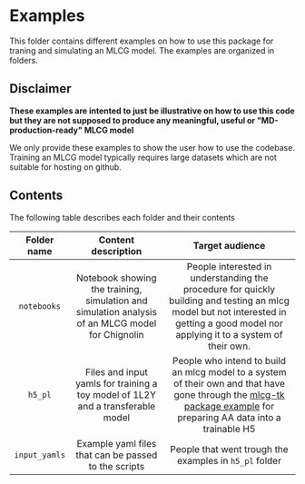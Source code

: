 # Examples


This folder contains different examples on how to use this package for traning and simulating an MLCG model. The examples are organized in folders. 

## Disclaimer

**These examples are intented to just be illustrative on how to use this code but they are not supposed to produce any meaningful, useful or "MD-production-ready" MLCG model**

We only provide these examples to show the user how to use the codebase. Training an MLCG model typically requires large datasets which are not suitable for hosting on github.  

## Contents

The following table describes each folder and their contents

| Folder name | Content description | Target audience |
| :---------: | :---------: | :-------------: |
|`notebooks`|Notebook showing the training, simulation and simulation analysis of an MLCG model for Chignolin | People interested in understanding the procedure for quickly building and testing an mlcg model but not interested in getting a good model nor applying it to a system of their own. |
|`h5_pl`| Files and input yamls for training a toy model of 1L2Y and a transferable model  | People who intend to build an mlcg model to a system of their own and that have gone through the [mlcg-tk package example](https://github.com/ClementiGroup/mlcg-tk/tree/main/examples) for preparing AA data into a trainable H5 |
| `input_yamls`| Example yaml files that can be passed to the scripts  | People that went trough the examples in `h5_pl` folder  |

